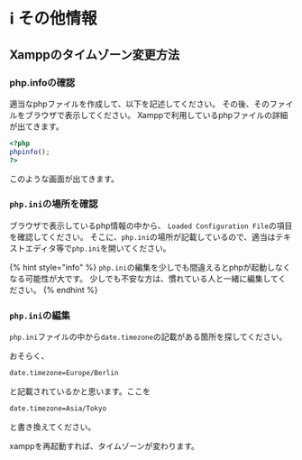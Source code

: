 # ℹ️ その他情報

## Xamppのタイムゾーン変更方法

### php.infoの確認
適当なphpファイルを作成して、以下を記述してください。
その後、そのファイルをブラウザで表示してください。
Xamppで利用しているphpファイルの詳細が出てきます。

```php
<?php
phpinfo();
?>
```


このような画面が出てきます。


### `php.ini`の場所を確認

ブラウザで表示しているphp情報の中から、
`Loaded Configuration File`の項目を確認してください。
そこに、`php.ini`の場所が記載しているので、適当はテキストエディタ等で`php.ini`を開いてください。


{% hint style="info" %}
`php.ini`の編集を少しでも間違えるとphpが起動しなくなる可能性が大です。
少しでも不安な方は、慣れている人と一緒に編集してください。
{% endhint %}


### `php.ini`の編集
`php.ini`ファイルの中から`date.timezone`の記載がある箇所を探してください。


おそらく、
```bash
date.timezone=Europe/Berlin
```

と記載されているかと思います。ここを

```bash
date.timezone=Asia/Tokyo
```

と書き換えてください。

xamppを再起動すれば、タイムゾーンが変わります。
